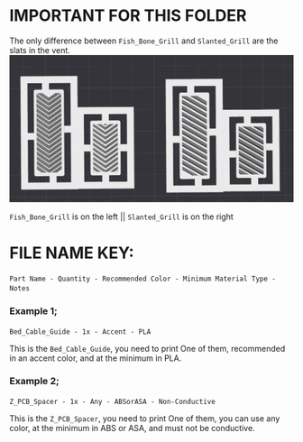 # IMPORTANT FOR THIS FOLDER
The only difference between `Fish_Bone_Grill` and `Slanted_Grill` are the slats in the vent.
![Style Compare](./Style_Compare.png "Style Compare")

`Fish_Bone_Grill` is on the left || `Slanted_Grill` is on the right

# FILE NAME KEY:
`Part Name - Quantity - Recommended Color - Minimum Material Type - Notes`

### Example 1;
`Bed_Cable_Guide - 1x - Accent - PLA`  

This is the `Bed_Cable_Guide`, you need to print One of them, recommended in an accent color, and at the minimum in PLA.

### Example 2;
`Z_PCB_Spacer - 1x - Any - ABSorASA - Non-Conductive`

This is the `Z_PCB_Spacer`, you need to print One of them, you can use any color, at the minimum in ABS or ASA, and must not be conductive.
